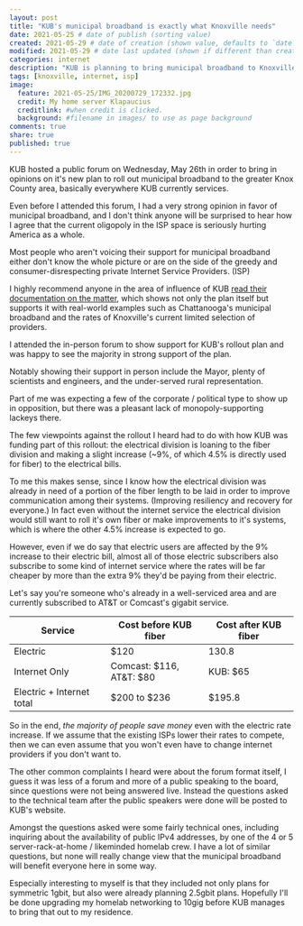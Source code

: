 ```yaml
---
layout: post
title: "KUB's municipal broadband is exactly what Knoxville needs"
date: 2021-05-25 # date of publish (sorting value)
created: 2021-05-29 # date of creation (shown value, defaults to `date`)
modified: 2021-05-29 # date last updated (shown if different than created)
categories: internet
description: "KUB is planning to bring municipal broadband to Knoxville, finally! Here's what I think,"
tags: [knoxville, internet, isp]
image:
  feature: 2021-05-25/IMG_20200729_172332.jpg
  credit: My home server Klapaucius
  creditlink: #when credit is clicked.
  background: #filename in images/ to use as page background
comments: true
share: true
published: true
---
```


KUB hosted a public forum on Wednesday, May 26th in order to bring in opinions on it's new plan to roll out municipal broadband to the greater Knox County area, basically everywhere KUB currently services.

Even before I attended this forum, I had a very strong opinion in favor of municipal broadband, and I don't think anyone will be surprised to hear how I agree that the current oligopoly in the ISP space is seriously hurting America as a whole.

Most people who aren't voicing their support for municipal broadband either don't know the whole picture or are on the side of the greedy and consumer-disrespecting private Internet Service Providers. (ISP)

I highly recommend anyone in the area of influence of KUB [read their documentation on the matter](https://www.kub.org/about/about-kub/kub-service-areas/century-ii/meter-modernization/broadband-services-public-forum), which shows not only the plan itself but supports it with real-world examples such as Chattanooga's municipal broadband and the rates of Knoxville's current limited selection of providers.

I attended the in-person forum to show support for KUB's rollout plan and was happy to see the majority in strong support of the plan.


Notably showing their support in person include the Mayor, plenty of scientists and engineers, and the under-served rural representation.

Part of me was expecting a few of the corporate / political type to show up in opposition, but there was a pleasant lack of monopoly-supporting lackeys there.

The few viewpoints against the rollout I heard had to do with how KUB was funding part of this rollout: the electrical division is loaning to the fiber division and making a slight increase (~9%, of which 4.5% is directly used for fiber) to the electrical bills.

To me this makes sense, since I know how the electrical division was already in need of a portion of the fiber length to be laid in order to improve communication among their systems. (Improving resiliency and recovery for everyone.) In fact even without the internet service the electrical division would still want to roll it's own fiber or make improvements to it's systems, which is where the other 4.5% increase is expected to go.

However, even if we do say that electric users are affected by the 9% increase to their electric bill, almost all of those electric subscribers also subscribe to some kind of internet service where the rates will be far cheaper by more than the extra 9% they'd be paying from their electric.

Let's say you're someone who's already in a well-serviced area and are currently subscribed to AT&T or Comcast's gigabit service.

| Service | Cost before KUB fiber | Cost after KUB fiber |
| --- | --- | --- |
| Electric | $120 | 130.8 |
| Internet Only | Comcast: $116,<br> AT&T: $80 | KUB: $65 |
| Electric + Internet total | $200 to $236 | $195.8 |

So in the end, *the majority of people save money* even with the electric rate increase. If we assume that the existing ISPs lower their rates to compete, then we can even assume that you won't even have to change internet providers if you don't want to.

The other common complaints I heard were about the forum format itself, I guess it was less of a forum and more of a public speaking to the board, since questions were not being answered live. Instead the questions asked to the technical team after the public speakers were done will be posted to KUB's website.

Amongst the questions asked were some fairly technical ones, including inquiring about the availability of public IPv4 addresses, by one of the 4 or 5 server-rack-at-home / likeminded homelab crew. I have a lot of similar questions, but none will really change view that the municipal broadband will benefit everyone here in some way.

Especially interesting to myself is that they included not only plans for symmetric 1gbit, but also were already planning 2.5gbit plans. Hopefully I'll be done upgrading my homelab networking to 10gig before KUB manages to bring that out to my residence.

